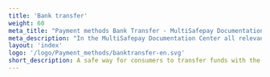 ```yaml
---
title: 'Bank transfer'
weight: 60
meta_title: "Payment methods Bank Transfer - MultiSafepay Documentation Center"
meta_description: "In the MultiSafepay Documentation Center all relevant information regarding our Plugins and API. As well as Support pages for Payment Method, Tools and General Questions. You can also find the contact details of our Support Team and Integration Team."
layout: 'index'
logo: '/logo/Payment_methods/banktransfer-en.svg' 
short_description: A safe way for consumers to transfer funds with the merchants' payment details.
---
```

